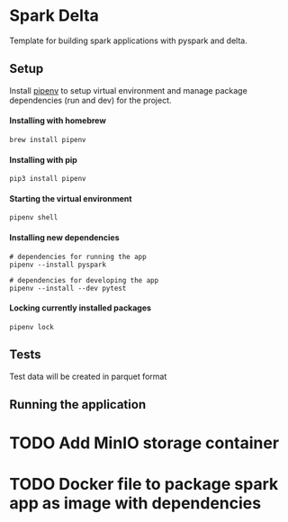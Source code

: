 # Spark Delta

Template for building spark applications with pyspark and delta.
## Setup 

Install [pipenv](https://pipenv-fork.readthedocs.io/en/latest/basics.html) to setup virtual environment and manage package dependencies (run and dev) for the project.

#### Installing with homebrew
```shell
brew install pipenv
```
#### Installing with pip
```shell
pip3 install pipenv
```

#### Starting the virtual environment
```shell
pipenv shell
```

#### Installing new dependencies
```shell
# dependencies for running the app
pipenv --install pyspark

# dependencies for developing the app
pipenv --install --dev pytest
```
#### Locking currently installed packages
```shell
pipenv lock
```



## Tests
Test data will be created in parquet format

## Running the application
# TODO Add MinIO storage container
# TODO Docker file to package spark app as image with dependencies


